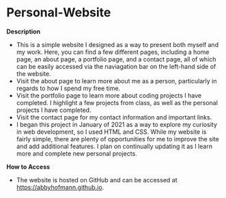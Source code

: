 # Personal-Website

**Description**<br /> 
- This is a simple website I designed as a way to present both myself and my work. Here, you can find a few different pages, 
including a home page, an about page, a portfolio page, and a contact page, all of which can be easily accessed via the naviagation 
bar on the left-hand side of the website. 
- Visit the about page to learn more about me as a person, particularly in regards to how I spend my free time. 
- Visit the portfolio page to learn more about coding projects I have completed. I highlight a few projects from class, as well 
as the personal projects I have completed. 
- Visit the contact page for my contact information and important links. 
- I began this project in January of 2021 as a way to explore my curiosity in web development, so I used HTML and CSS. While my website 
is fairly simple, there are plenty of opportunities for me to improve the site and add additional features. I plan on continually updating it as I learn more and complete new personal projects.  

**How to Access**<br />
- The website is hosted on GitHub and can be accessed at https://abbyhofmann.github.io.